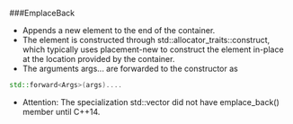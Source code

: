 ###EmplaceBack
- Appends a new element to the end of the container. 
- The element is constructed through std::allocator_traits::construct, 
which typically uses placement-new to construct the element in-place at the location provided by the container. 
- The arguments args... are forwarded to the constructor as   
```cpp
std::forward<Args>(args)....
```
- Attention: The specialization std::vector<bool> did not have emplace_back() member until C++14.